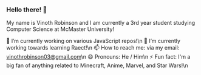 ### Hello there! 👋

My name is Vinoth Robinson and I am currently a 3rd year student studying Computer Science at McMaster University!

🔭 I’m currently working on various JavaScript repos!\n
🌱 I’m currently working towards learning Raect!\n
📫 How to reach me: via my email: vinothrobinson03@gmail.com\n
😄 Pronouns: He / Him\n
⚡ Fun fact: I'm a big fan of anything related to Minecraft, Anime, Marvel, and Star Wars!\n

<!--
**vinothrobinson/vinothrobinson** is a ✨ _special_ ✨ repository because its `README.md` (this file) appears on your GitHub profile.

Here are some ideas to get you started:

- 🔭 I’m currently working on ...
- 🌱 I’m currently learning ...
- 👯 I’m looking to collaborate on ...
- 🤔 I’m looking for help with ...
- 💬 Ask me about ...
- 📫 How to reach me: ...
- 😄 Pronouns: ...
- ⚡ Fun fact: ...
-->
